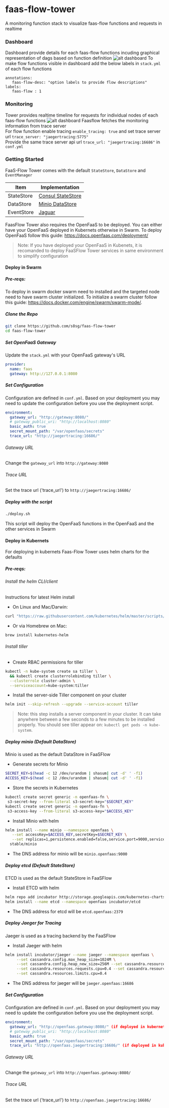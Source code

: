 # faas-flow-tower
A monitoring function stack to visualize faas-flow functions and requests in realtime
    
### Dashboard
Dashboard provide details for each faas-flow functions incuding graphical representation of dags based on function definition
![alt dashboard](doc/dashboard.png)
To make flow functions visible in dashboard add the below labels in `stack.yml` of each flow functions  
```
annotations:
   faas-flow-desc: "option labels to provide flow descriptions"
labels:
   faas-flow : 1
``` 
  
   
### Monitoring
Tower provides realtime timeline for requests for individual nodes of each faas-flow functions
![alt dashboard](doc/monitoring.png)
Faasflow fetches the monitoring information from trace server    
For flow function enable tracing `enable_tracing: true` and set trace server url `trace_server: "jaegertracing:5775"`    
Provide the same trace server api url `trace_url: "jaegertracing:16686"` in `conf.yml`   
   

### Getting Started
FaaS-Flow Tower comes with the default `StateStore`, `DataStore` and `EventManager`

 |Item|Implementation|
 |---|---|
 |StateStore|[Consul StateStore](https://github.com/s8sg/faas-flow-consul-statestore)|
 |DataStore|[Minio DataStore](https://github.com/s8sg/faas-flow-minio-datastore)|
 |EventStore|[Jaguar](https://github.com/jaegertracing/jaeger)|

    
FaasFlow Tower also requires the OpenFaaS to be deployed. You can either have your OpenFaaS deployed in Kubernets otherwise in Swarm. To deploy OpenFaaS follow this guide: https://docs.openfaas.com/deployment/    

> Note: If you have deployed your OpenFaaS in Kubenets, it is recomanded to deploy FaaSFlow Tower services in same environment to simplify configuration


#### Deploy in Swarm 

##### Pre-reqs:
To deploy in swarm docker swarm need to installed and the targeted node need to have swarm cluster initialized. To initialize a swarm cluster follow this guide: https://docs.docker.com/engine/swarm/swarm-mode/.     

##### Clone the Repo
```sh
git clone https://github.com/s8sg/faas-flow-tower
cd faas-flow-tower
```

##### Set OpenFaaS Gateway
Update the `stack.yml` with your OpenFaaS gateway's URL
```yaml
provider:
  name: faas
  gateway: http://127.0.0.1:8080
```

##### Set Configuration
Configuration are defined in `conf.yml`. Based on your deployment you may need to update the configuration before you use the deployment script.   
```yaml
environment:
  gateway_url: "http://gateway:8080/"
  # gateway_public_uri: "http://localhost:8080"
  basic_auth: true
  secret_mount_path: "/var/openfaas/secrets"
  trace_url: "http://jaegertracing:16686/"
```
###### Gateway URL    
Change the `gateway_url` into `http://gateway:8080` 
     
###### Trace URL     
Set the trace url ('trace_url') to `http://jaegertracing:16686/` 

##### Deploy with the script
```sh
./deploy.sh
```
This script will deploy the OpenFaaS functions in the OpenFaaS and the other services in Swarm
   
    
    
#### Deploy in Kubernets
For deploying in kubernets Faas-Flow Tower uses helm charts for the defaults    

##### Pre-reqs:
###### Install the helm CLI/client

Instructions for latest Helm install

* On Linux and Mac/Darwin:
```sh
curl "https://raw.githubusercontent.com/kubernetes/helm/master/scripts/get" | bash
```
* Or via Homebrew on Mac:
```sh
brew install kubernetes-helm
```
###### Install tiller

* Create RBAC permissions for tiller

```sh
kubectl -n kube-system create sa tiller \
  && kubectl create clusterrolebinding tiller \
  --clusterrole cluster-admin \
  --serviceaccount=kube-system:tiller
```

* Install the server-side Tiller component on your cluster

```sh
helm init --skip-refresh --upgrade --service-account tiller
```

> Note: this step installs a server component in your cluster. It can take anywhere between a few seconds to a few minutes to be installed properly. You should see tiller appear on: `kubectl get pods -n kube-system`.

##### Deploy minio (Default DataStore)
Minio is used as the default DataStore in FaaSFlow    
   
* Generate secrets for Minio
```sh
SECRET_KEY=$(head -c 12 /dev/urandom | shasum| cut -d' ' -f1)
ACCESS_KEY=$(head -c 12 /dev/urandom | shasum| cut -d' ' -f1)
```
* Store the secrets in Kubernetes
```sh
kubectl create secret generic -n openfaas-fn \
 s3-secret-key --from-literal s3-secret-key="$SECRET_KEY"
kubectl create secret generic -n openfaas-fn \
 s3-access-key --from-literal s3-access-key="$ACCESS_KEY"
```

* Install Minio with helm
```sh
helm install --name minio --namespace openfaas \
   --set accessKey=$ACCESS_KEY,secretKey=$SECRET_KEY \
   --set replicas=1,persistence.enabled=false,service.port=9000,service.type=NodePort \
  stable/minio
```

* The DNS address for minio will be `minio.openfaas:9000`

##### Deploy etcd (Default StateStore)
ETCD is used as the default StateStore in FaaSFlow     
   
* Install ETCD with helm
```sh
helm repo add incubator http://storage.googleapis.com/kubernetes-charts-incubator
helm install --name etcd --namespace openfaas incubator/etcd
```

* The DNS address for etcd will be `etcd.openfaas:2379`

##### Deploy Jaeger for Tracing
Jaeger is used as a tracing backend by the FaaSFlow 

* Install Jaeger with helm
```sh
helm install incubator/jaeger --name jaeger --namespace openfaas \
     --set cassandra.config.max_heap_size=1024M \
     --set cassandra.config.heap_new_size=256M --set cassandra.resources.requests.memory=2048Mi \
     --set cassandra.resources.requests.cpu=0.4 --set cassandra.resources.limits.memory=2048Mi \
     --set cassandra.resources.limits.cpu=0.4
```
   
* The DNS address for jaeger will be `jaeger.openfaas:16686`


##### Set Configuration
Configuration are defined in `conf.yml`. Based on your deployment you may need to update the configuration before you use the deployment script.   
```yaml
environment:
  gateway_url: "http://openfaas.gateway:8080/" (if deployed in kubernets)
  # gateway_public_uri: "http://localhost:8080"
  basic_auth: true
  secret_mount_path: "/var/openfaas/secrets"
  trace_url: "http://openfaas.jaegertracing:16686/" (if deployed in kubernets)
```
###### Gateway URL    
Change the `gateway_url` into `http://openfaas.gateway:8080/` 
     
###### Trace URL     
Set the trace url ('trace_url') to `http://openfaas.jaegertracing:16686/` 


